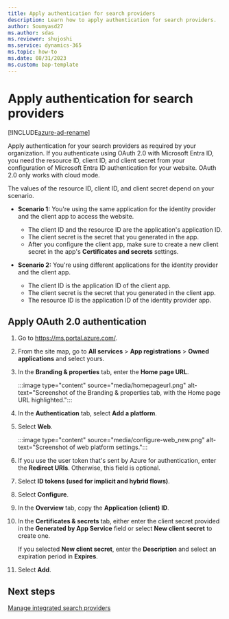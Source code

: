 ```yaml
---
title: Apply authentication for search providers 
description: Learn how to apply authentication for search providers.
author: Soumyasd27
ms.author: sdas
ms.reviewer: shujoshi
ms.service: dynamics-365 
ms.topic: how-to
ms.date: 08/31/2023
ms.custom: bap-template
---
```


# Apply authentication for search providers

[!INCLUDE[azure-ad-rename](../includes/cc-azure-ad-rename.md)]

Apply authentication for your search providers as required by your organization. If you authenticate using OAuth 2.0 with Microsoft Entra ID, you need the resource ID, client ID, and client secret from your configuration of Microsoft Entra ID authentication for your website. OAuth 2.0 only works with cloud mode.

The values of the resource ID, client ID, and client secret depend on your scenario.

- **Scenario 1:** You're using the same application for the identity provider and the client app to access the website.
  - The client ID and the resource ID are the application's application ID.
  - The client secret is the secret that you generated in the app.
  - After you configure the client app, make sure to create a new client secret in the app's **Certificates and secrets** settings.

- **Scenario 2:** You're using different applications for the identity provider and the client app.
  - The client ID is the application ID of the client app.
  - The client secret is the secret that you generated in the client app.
  - The resource ID is the application ID of the identity provider app.

## Apply OAuth 2.0 authentication

1. Go to https://ms.portal.azure.com/.
1. From the site map, go to **All services** > **App registrations** > **Owned applications** and select yours.
1. In the **Branding & properties** tab, enter the **Home page URL**.

    :::image type="content" source="media/homepageurl.png" alt-text="Screenshot of the Branding & properties tab, with the Home page URL highlighted.":::

1. In the **Authentication** tab, select **Add a platform**.
1. Select **Web**.

    :::image type="content" source="media/configure-web_new.png" alt-text="Screenshot of web platform settings.":::

1. If you use the user token that's sent by Azure for authentication, enter the **Redirect URIs**. Otherwise, this field is optional.

1. Select **ID tokens (used for implicit and hybrid flows)**.
1. Select **Configure**.
1. In the **Overview** tab, copy the **Application (client) ID**.
1. In the **Certificates & secrets** tab, either enter the client secret provided in the **Generated by App Service** field or select **New client secret** to create one.

    If you selected **New client secret**, enter the **Description** and select an expiration period in **Expires**.

1. Select **Add**.

## Next steps

[Manage integrated search providers](add-search-provider.md#manage-integrated-search-providers)
